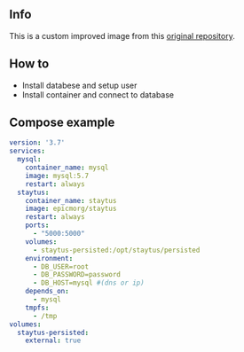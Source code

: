 ## Info
This is a custom improved image from this [original repository](https://github.com/adamcooke/staytus).

## How to
* Install databese and setup user
* Install container and connect to database

## Compose example

```yml
version: '3.7'
services:
  mysql:
    container_name: mysql
    image: mysql:5.7
    restart: always
  staytus:
    container_name: staytus
    image: epicmorg/staytus
    restart: always
    ports:
      - "5000:5000"
    volumes:
      - staytus-persisted:/opt/staytus/persisted
    environment:
      - DB_USER=root
      - DB_PASSWORD=password
      - DB_HOST=mysql #(dns or ip)
    depends_on:
      - mysql
    tmpfs:
      - /tmp
volumes:
  staytus-persisted:
    external: true
```
